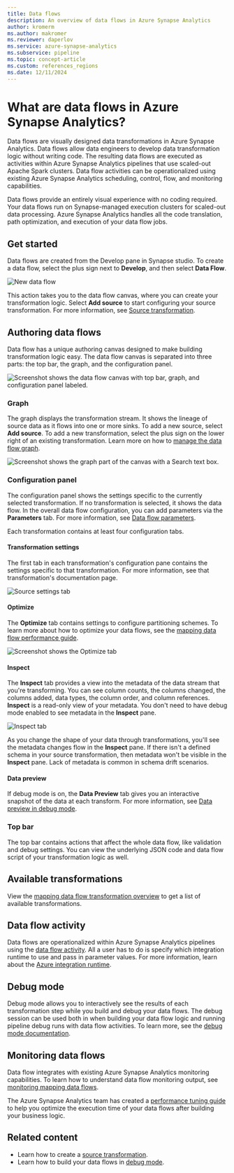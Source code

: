 ```yaml
---
title: Data flows
description: An overview of data flows in Azure Synapse Analytics
author: kromerm
ms.author: makromer
ms.reviewer: daperlov
ms.service: azure-synapse-analytics
ms.subservice: pipeline
ms.topic: concept-article
ms.custom: references_regions
ms.date: 12/11/2024
---
```


# What are data flows in Azure Synapse Analytics?

Data flows are visually designed data transformations in Azure Synapse Analytics. Data flows allow data engineers to develop data transformation logic without writing code. The resulting data flows are executed as activities within Azure Synapse Analytics pipelines that use scaled-out Apache Spark clusters. Data flow activities can be operationalized using existing Azure Synapse Analytics scheduling, control, flow, and monitoring capabilities.

Data flows provide an entirely visual experience with no coding required. Your data flows run on Synapse-managed execution clusters for scaled-out data processing. Azure Synapse Analytics handles all the code translation, path optimization, and execution of your data flow jobs.

## Get started

Data flows are created from the Develop pane in Synapse studio. To create a data flow, select the plus sign next to **Develop**, and then select **Data Flow**. 

![New data flow](media/data-flow/new-data-flow.png)

This action takes you to the data flow canvas, where you can create your transformation logic. Select **Add source** to start configuring your source transformation. For more information, see [Source transformation](../data-factory/data-flow-source.md?context=/azure/synapse-analytics/context/context).

## Authoring data flows

Data flow has a unique authoring canvas designed to make building transformation logic easy. The data flow canvas is separated into three parts: the top bar, the graph, and the configuration panel.

![Screenshot shows the data flow canvas with top bar, graph, and configuration panel labeled.](media/data-flow/canvas-1.png)

### Graph

The graph displays the transformation stream. It shows the lineage of source data as it flows into one or more sinks. To add a new source, select **Add source**. To add a new transformation, select the plus sign on the lower right of an existing transformation. Learn more on how to [manage the data flow graph](../data-factory/concepts-data-flow-manage-graph.md?context=/azure/synapse-analytics/context/context).

![Screenshot shows the graph part of the canvas with a Search text box.](media/data-flow/canvas-2.png)

### Configuration panel

The configuration panel shows the settings specific to the currently selected transformation. If no transformation is selected, it shows the data flow. In the overall data flow configuration, you can add parameters via the **Parameters** tab. For more information, see [Data flow parameters](../data-factory/parameters-data-flow.md?context=/azure/synapse-analytics/context/context).

Each transformation contains at least four configuration tabs.

#### Transformation settings

The first tab in each transformation's configuration pane contains the settings specific to that transformation. For more information, see that transformation's documentation page.

![Source settings tab](media/data-flow/source-1.png)

#### Optimize

The **Optimize** tab contains settings to configure partitioning schemes. To learn more about how to optimize your data flows, see the [mapping data flow performance guide](../data-factory/concepts-data-flow-performance.md?context=/azure/synapse-analytics/context/context).

![Screenshot shows the Optimize tab](media/data-flow/optimize.png)

#### Inspect

The **Inspect** tab provides a view into the metadata of the data stream that you're transforming. You can see column counts, the columns changed, the columns added, data types, the column order, and column references. **Inspect** is a read-only view of your metadata. You don't need to have debug mode enabled to see metadata in the **Inspect** pane.

![Inspect tab](media/data-flow/inspect.png)

As you change the shape of your data through transformations, you'll see the metadata changes flow in the **Inspect** pane. If there isn't a defined schema in your source transformation, then metadata won't be visible in the **Inspect** pane. Lack of metadata is common in schema drift scenarios.

#### Data preview

If debug mode is on, the **Data Preview** tab gives you an interactive snapshot of the data at each transform. For more information, see [Data preview in debug mode](../data-factory/concepts-data-flow-debug-mode.md?context=/azure/synapse-analytics/context/context#data-preview).

### Top bar

The top bar contains actions that affect the whole data flow, like validation and debug settings. You can view the underlying JSON code and data flow script of your transformation logic as well.

## Available transformations

View the [mapping data flow transformation overview](../data-factory/data-flow-transformation-overview.md?context=/azure/synapse-analytics/context/context) to get a list of available transformations.

## Data flow activity

Data flows are operationalized within Azure Synapse Analytics pipelines using the [data flow activity](../data-factory/control-flow-execute-data-flow-activity.md?context=/azure/synapse-analytics/context/context). All a user has to do is specify which integration runtime to use and pass in parameter values. For more information, learn about the [Azure integration runtime](../data-factory/concepts-integration-runtime.md?context=/azure/synapse-analytics/context/context#azure-integration-runtime).

## Debug mode

Debug mode allows you to interactively see the results of each transformation step while you build and debug your data flows. The debug session can be used both in when building your data flow logic and running pipeline debug runs with data flow activities. To learn more, see the [debug mode documentation](../data-factory/concepts-data-flow-debug-mode.md?context=/azure/synapse-analytics/context/context).

## Monitoring data flows

Data flow integrates with existing Azure Synapse Analytics monitoring capabilities. To learn how to understand data flow monitoring output, see [monitoring mapping data flows](../data-factory/concepts-data-flow-monitoring.md?context=/azure/synapse-analytics/context/context).

The Azure Synapse Analytics team has created a [performance tuning guide](../data-factory/concepts-data-flow-performance.md?context=/azure/synapse-analytics/context/context) to help you optimize the execution time of your data flows after building your business logic.

## Related content

* Learn how to create a [source transformation](../data-factory/data-flow-source.md?context=/azure/synapse-analytics/context/context).
* Learn how to build your data flows in [debug mode](../data-factory/concepts-data-flow-debug-mode.md?context=/azure/synapse-analytics/context/context).
